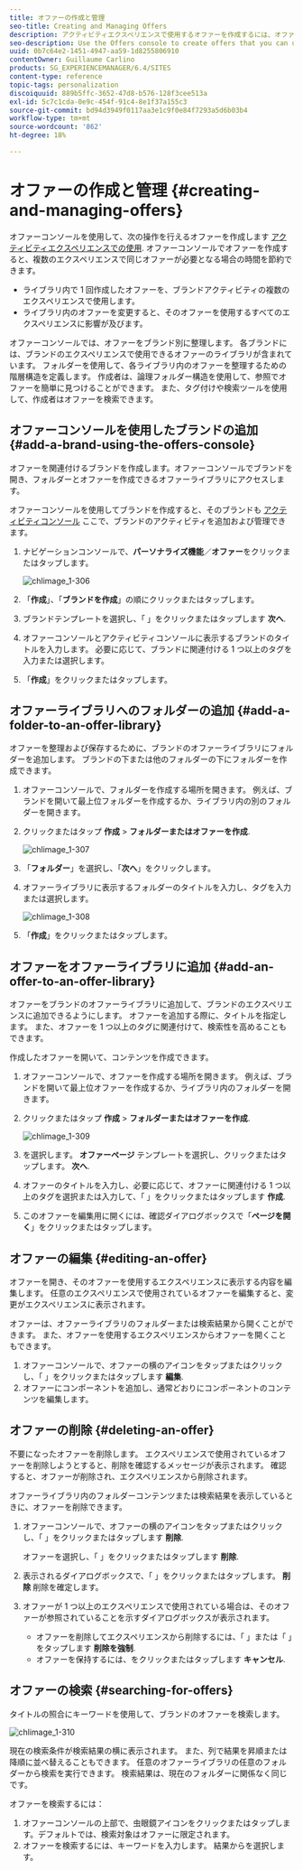 ```yaml
---
title: オファーの作成と管理
seo-title: Creating and Managing Offers
description: アクティビティエクスペリエンスで使用するオファーを作成するには、オファーコンソールを使用します。
seo-description: Use the Offers console to create offers that you can use in activity experiences
uuid: 0b7c64e2-1451-4947-aa59-1d8255806910
contentOwner: Guillaume Carlino
products: SG_EXPERIENCEMANAGER/6.4/SITES
content-type: reference
topic-tags: personalization
discoiquuid: 889b5ffc-3652-47d8-b576-128f3cee513a
exl-id: 5c7c1cda-0e9c-454f-91c4-8e1f37a155c3
source-git-commit: bd94d3949f0117aa3e1c9f0e84f7293a5d6b03b4
workflow-type: tm+mt
source-wordcount: '862'
ht-degree: 18%

---
```


# オファーの作成と管理 {#creating-and-managing-offers}

オファーコンソールを使用して、次の操作を行えるオファーを作成します [アクティビティエクスペリエンスでの使用](/help/sites-authoring/content-targeting-touch.md). オファーコンソールでオファーを作成すると、複数のエクスペリエンスで同じオファーが必要となる場合の時間を節約できます。

* ライブラリ内で 1 回作成したオファーを、ブランドアクティビティの複数のエクスペリエンスで使用します。
* ライブラリ内のオファーを変更すると、そのオファーを使用するすべてのエクスペリエンスに影響が及びます。

オファーコンソールでは、オファーをブランド別に整理します。 各ブランドには、ブランドのエクスペリエンスで使用できるオファーのライブラリが含まれています。 フォルダーを使用して、各ライブラリ内のオファーを整理するための階層構造を定義します。 作成者は、論理フォルダー構造を使用して、参照でオファーを簡単に見つけることができます。 また、タグ付けや検索ツールを使用して、作成者はオファーを検索できます。

## オファーコンソールを使用したブランドの追加 {#add-a-brand-using-the-offers-console}

オファーを関連付けるブランドを作成します。オファーコンソールでブランドを開き、フォルダーとオファーを作成できるオファーライブラリにアクセスします。

オファーコンソールを使用してブランドを作成すると、そのブランドも [アクティビティコンソール](/help/sites-authoring/activitylib.md) ここで、ブランドのアクティビティを追加および管理できます。

1. ナビゲーションコンソールで、**パーソナライズ機能**／**オファー**&#x200B;をクリックまたはタップします。

   ![chlimage_1-306](assets/chlimage_1-306.png)

1. 「**作成**」、「**ブランドを作成**」の順にクリックまたはタップします。
1. ブランドテンプレートを選択し、「 」をクリックまたはタップします **次へ**.
1. オファーコンソールとアクティビティコンソールに表示するブランドのタイトルを入力します。 必要に応じて、ブランドに関連付ける 1 つ以上のタグを入力または選択します。
1. 「**作成**」をクリックまたはタップします。

## オファーライブラリへのフォルダーの追加 {#add-a-folder-to-an-offer-library}

オファーを整理および保存するために、ブランドのオファーライブラリにフォルダーを追加します。 ブランドの下または他のフォルダーの下にフォルダーを作成できます。

1. オファーコンソールで、フォルダーを作成する場所を開きます。 例えば、ブランドを開いて最上位フォルダーを作成するか、ライブラリ内の別のフォルダーを開きます。
1. クリックまたはタップ **作成** > **フォルダーまたはオファーを作成**.

   ![chlimage_1-307](assets/chlimage_1-307.png)

1. 「**フォルダー**」を選択し、「**次へ**」をクリックします。
1. オファーライブラリに表示するフォルダーのタイトルを入力し、タグを入力または選択します。

   ![chlimage_1-308](assets/chlimage_1-308.png)

1. 「**作成**」をクリックまたはタップします。

## オファーをオファーライブラリに追加 {#add-an-offer-to-an-offer-library}

オファーをブランドのオファーライブラリに追加して、ブランドのエクスペリエンスに追加できるようにします。 オファーを追加する際に、タイトルを指定します。 また、オファーを 1 つ以上のタグに関連付けて、検索性を高めることもできます。

作成したオファーを開いて、コンテンツを作成できます。

1. オファーコンソールで、オファーを作成する場所を開きます。 例えば、ブランドを開いて最上位オファーを作成するか、ライブラリ内のフォルダーを開きます。
1. クリックまたはタップ **作成** > **フォルダーまたはオファーを作成**.

   ![chlimage_1-309](assets/chlimage_1-309.png)

1. を選択します。 **オファーページ** テンプレートを選択し、クリックまたはタップします。 **次へ**.
1. オファーのタイトルを入力し、必要に応じて、オファーに関連付ける 1 つ以上のタグを選択または入力して、「 」をクリックまたはタップします **作成**.
1. このオファーを編集用に開くには、確認ダイアログボックスで「**ページを開く**」をクリックまたはタップします。

## オファーの編集 {#editing-an-offer}

オファーを開き、そのオファーを使用するエクスペリエンスに表示する内容を編集します。 任意のエクスペリエンスで使用されているオファーを編集すると、変更がエクスペリエンスに表示されます。

オファーは、オファーライブラリのフォルダーまたは検索結果から開くことができます。 また、オファーを使用するエクスペリエンスからオファーを開くこともできます。

1. オファーコンソールで、オファーの横のアイコンをタップまたはクリックし、「 」をクリックまたはタップします **編集**.
1. オファーにコンポーネントを追加し、通常どおりにコンポーネントのコンテンツを編集します。

## オファーの削除 {#deleting-an-offer}

不要になったオファーを削除します。 エクスペリエンスで使用されているオファーを削除しようとすると、削除を確認するメッセージが表示されます。 確認すると、オファーが削除され、エクスペリエンスから削除されます。

オファーライブラリ内のフォルダーコンテンツまたは検索結果を表示しているときに、オファーを削除できます。

1. オファーコンソールで、オファーの横のアイコンをタップまたはクリックし、「 」をクリックまたはタップします **削除**.

   オファーを選択し、「 」をクリックまたはタップします **削除**.

1. 表示されるダイアログボックスで、「 」をクリックまたはタップします。 **削除** 削除を確定します。
1. オファーが 1 つ以上のエクスペリエンスで使用されている場合は、そのオファーが参照されていることを示すダイアログボックスが表示されます。

   * オファーを削除してエクスペリエンスから削除するには、「 」または「 」をタップします **削除を強制**.
   * オファーを保持するには、をクリックまたはタップします **キャンセル**.

## オファーの検索 {#searching-for-offers}

タイトルの照合にキーワードを使用して、ブランドのオファーを検索します。

![chlimage_1-310](assets/chlimage_1-310.png)

現在の検索条件が検索結果の横に表示されます。 また、列で結果を昇順または降順に並べ替えることもできます。 任意のオファーライブラリの任意のフォルダーから検索を実行できます。 検索結果は、現在のフォルダーに関係なく同じです。

オファーを検索するには：

1. オファーコンソールの上部で、虫眼鏡アイコンをクリックまたはタップします。デフォルトでは、検索対象はオファーに限定されます。
1. オファーを検索するには、キーワードを入力します。 結果からを選択します。
